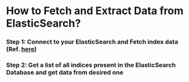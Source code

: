 # How to Fetch and Extract Data from ElasticSearch?

### Step 1: Connect to your ElasticSearch and Fetch index data (Ref. [here](https://github.com/ShubhamJagtap2000/ELK-Project/blob/main/Connect/ElasticSearchConn.ipynb))
### Step 2: Get a list of all indices present in the ElasticSearch Database and get data from desired one 
